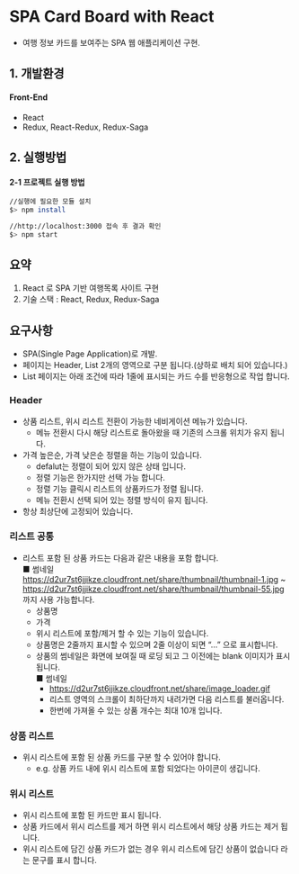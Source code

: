 # SPA Card Board with React

- 여행 정보 카드를 보여주는 SPA 웹 애플리케이션 구현.

## 1. 개발환경

#### Front-End

- React
- Redux, React-Redux, Redux-Saga

## 2. 실행방법

#### 2-1 프로젝트 실행 방법

```bash
//실행에 필요한 모듈 설치
$> npm install

//http://localhost:3000 접속 후 결과 확인
$> npm start
```

## 요약

1. React 로 SPA 기반 여행목록 사이트 구현
2. 기술 스택 : React, Redux, Redux-Saga

## 요구사항

- SPA(Single Page Application)로 개발.
- 페이지는 Header, List 2개의 영역으로 구분 됩니다.(상하로 배치 되어 있습니다.)
- List 페이지는 아래 조건에 따라 1줄에 표시되는 카드 수를 반응형으로 작업 합니다.

### Header

- 상품 리스트, 위시 리스트 전환이 가능한 네비게이션 메뉴가 있습니다.
  - 메뉴 전환시 다시 해당 리스트로 돌아왔을 때 기존의 스크롤 위치가 유지 됩니다.
- 가격 높은순, 가격 낮은순 정렬을 하는 기능이 있습니다.
  - defalut는 정렬이 되어 있지 않은 상태 입니다.
  - 정렬 기능은 한가지만 선택 가능 합니다.
  - 정렬 기능 클릭시 리스트의 상품카드가 정렬 됩니다.
  - 메뉴 전환시 선택 되어 있는 정렬 방식이 유지 됩니다.
- 항상 최상단에 고정되어 있습니다.

### 리스트 공통

- 리스트 포함 된 상품 카드는 다음과 같은 내용을 포함 합니다.<br/>
  ■ 썸네일<br/>
  https://d2ur7st6jjikze.cloudfront.net/share/thumbnail/thumbnail-1.jpg ~
  https://d2ur7st6jjikze.cloudfront.net/share/thumbnail/thumbnail-55.jpg
  까지 사용 가능합니다.
  - 상품명
  - 가격
  - 위시 리스트에 포함/제거 할 수 있는 기능이 있습니다.
  - 상품명은 2줄까지 표시할 수 있으며 2줄 이상이 되면 “…” 으로 표시합니다.
  - 상품의 썸네일은 화면에 보여질 때 로딩 되고 그 이전에는 blank 이미지가 표시됩니다.<br/>
    ■ 썸네일<br/>
    - https://d2ur7st6jjikze.cloudfront.net/share/image_loader.gif
    - 리스트 영역의 스크롤이 최하단까지 내려가면 다음 리스트를 불러옵니다.
    - 한번에 가져올 수 있는 상품 개수는 최대 10개 입니다.

### 상품 리스트

- 위시 리스트에 포함 된 상품 카드를 구분 할 수 있어야 합니다.
  - e.g. 상품 카드 내에 위시 리스트에 포함 되었다는 아이콘이 생깁니다.

### 위시 리스트

- 위시 리스트에 포함 된 카드만 표시 됩니다.
- 상품 카드에서 위시 리스트를 제거 하면 위시 리스트에서 해당 상품 카드는 제거
  됩니다.
- 위시 리스트에 담긴 상품 카드가 없는 경우 위시 리스트에 담긴 상품이 없습니다 라는
  문구를 표시 합니다.
